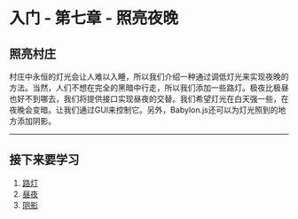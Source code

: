 入门 - 第七章 - 照亮夜晚
===

## 照亮村庄

村庄中永恒的灯光会让人难以入睡，所以我们介绍一种通过调低灯光来实现夜晚的方法。当然，人们不想在完全的黑暗中行走，所以我们添加一些路灯。极夜比极昼也好不到哪去，我们将提供接口实现昼夜的交替。我们希望灯光在白天强一些，在夜晚会变暗。让我们通过GUI来控制它。另外，Babylon.js还可以为灯光照到的地方添加阴影。

---

## 接下来要学习

1. [路灯](./1-路灯.md)
2. [昼夜](./2-昼夜.md)
3. [阴影](./3-阴影.md)